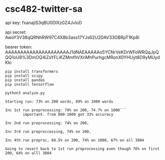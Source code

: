 # csc482-twitter-sa
api key: fxanajIS3qBU0DIXz0Z4JvloD

api secret: AwoY3V38qQRNhRW97C4X8b3ass17YJs62U2DAV33GBRpT1Kp8i

bearer token: AAAAAAAAAAAAAAAAAAAAAJ1dNAEAAAAAo5YCNrVeKDrWFoWRQqJpQQQ1oU8%3DmOQ4iZsYFLiKZMmfhVXnMhPurhgcMRonX0YHUyt8D9yMUydKki

```
pip install transformers
pip install scipy
pip install pandas
pip install tensorflow

python3 analyze.py
```

```
Starting run: 73% on 200 words, 69% on 1000 words

Inc 1st run preprocessing: 79% on 200, 74.7% on 1000```
        important. from 800-1000 got 33% accuracy

Inc 2nd run preprocessing: 74% on 200, 

Inc 3rd run preproccessing, 74% on 200, 

Inc 4th run preproc, 68.5% on 200, 74% on 1000, 67% on all 3804

Going to revert back to 1st run preprocessing even though 76% on first 200, 64% on alll 3804